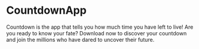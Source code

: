 # CountdownApp
Countdown is the app that tells you how much time you have left to live! Are you ready to know your fate? Download now to discover your countdown and join the millions who have dared to uncover their future.
